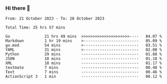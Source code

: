 ### Hi there 👋

<!--
**zhumeme/zhumeme** is a ✨ _special_ ✨ repository because its `README.md` (this file) appears on your GitHub profile.

Here are some ideas to get you started:

- 🔭 I’m currently working on ...
- 🌱 I’m currently learning ...
- 👯 I’m looking to collaborate on ...
- 🤔 I’m looking for help with ...
- 💬 Ask me about ...
- 📫 How to reach me: ...
- 😄 Pronouns: ...
- ⚡ Fun fact: ...
-->

<!--START_SECTION:waka-->

```all_time
From: 21 October 2023 - To: 28 October 2023

Total Time: 25 hrs 57 mins

Go               21 hrs 49 mins  >>>>>>>>>>>>>>>>>>>>>----   84.07 %
Markdown         1 hr 19 mins    >------------------------   05.09 %
go.mod           54 mins         >------------------------   03.51 %
YAML             31 mins         >------------------------   02.00 %
Python           29 mins         -------------------------   01.88 %
JSON             18 mins         -------------------------   01.18 %
XML              18 mins         -------------------------   01.17 %
textmate         7 mins          -------------------------   00.48 %
Text             7 mins          -------------------------   00.46 %
ActionScript 3   1 min           -------------------------   00.12 %
```

<!--END_SECTION:waka-->

